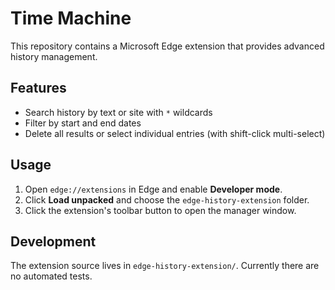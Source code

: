 # Time Machine

This repository contains a Microsoft Edge extension that provides advanced history management.

## Features
- Search history by text or site with `*` wildcards
- Filter by start and end dates
- Delete all results or select individual entries (with shift-click multi-select)

## Usage
1. Open `edge://extensions` in Edge and enable **Developer mode**.
2. Click **Load unpacked** and choose the `edge-history-extension` folder.
3. Click the extension's toolbar button to open the manager window.

## Development
The extension source lives in `edge-history-extension/`.
Currently there are no automated tests.
